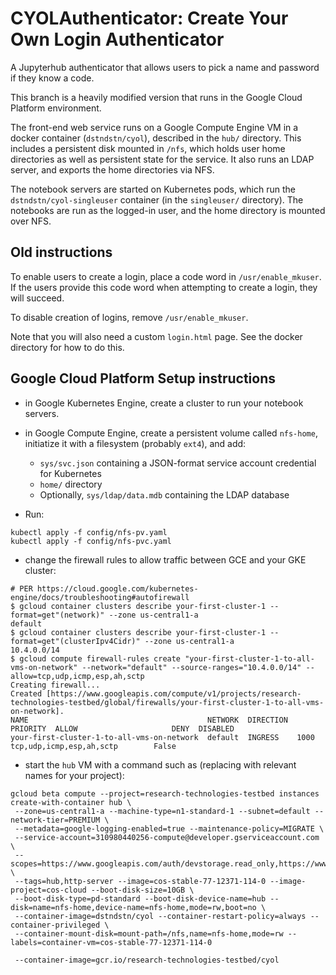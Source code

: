 # CYOLAuthenticator: Create Your Own Login Authenticator
A Jupyterhub authenticator that allows users to pick a name and password if they know a code.

This branch is a heavily modified version that runs in the Google
Cloud Platform environment.

The front-end web service runs on a Google Compute Engine VM in a
docker container (`dstndstn/cyol`), described in the `hub/`
directory.  This includes a persistent disk mounted in `/nfs`, which
holds user home directories as well as persistent state for the
service. It also runs an LDAP server, and exports the home directories
via NFS.

The notebook servers are started on Kubernetes pods, which run the
`dstndstn/cyol-singleuser` container (in the `singleuser/` directory).
The notebooks are run as the logged-in user, and the home directory is
mounted over NFS.

## Old instructions

To enable users to create a login, place a code word in
`/usr/enable_mkuser`. If the users provide this code word when
attempting to create a login, they will succeed.

To disable creation of logins, remove `/usr/enable_mkuser`.

Note that you will also need a custom `login.html` page. See the docker
directory for how to do this.

## Google Cloud Platform Setup instructions

- in Google Kubernetes Engine, create a cluster to run your notebook
  servers.

- in Google Compute Engine, create a persistent volume called `nfs-home`,
  initiatize it with a filesystem (probably `ext4`), and add:
  - `sys/svc.json` containing a JSON-format service account credential
    for Kubernetes
  - `home/` directory
  - Optionally, `sys/ldap/data.mdb` containing the LDAP database

- Run:
```
kubectl apply -f config/nfs-pv.yaml
kubectl apply -f config/nfs-pvc.yaml
```

- change the firewall rules to allow traffic between GCE and your GKE cluster:
```
# PER https://cloud.google.com/kubernetes-engine/docs/troubleshooting#autofirewall
$ gcloud container clusters describe your-first-cluster-1 --format=get"(network)" --zone us-central1-a
default
$ gcloud container clusters describe your-first-cluster-1 --format=get"(clusterIpv4Cidr)" --zone us-central1-a
10.4.0.0/14
$ gcloud compute firewall-rules create "your-first-cluster-1-to-all-vms-on-network" --network="default" --source-ranges="10.4.0.0/14" --allow=tcp,udp,icmp,esp,ah,sctp
Creating firewall...
Created [https://www.googleapis.com/compute/v1/projects/research-technologies-testbed/global/firewalls/your-first-cluster-1-to-all-vms-on-network].
NAME                                        NETWORK  DIRECTION  PRIORITY  ALLOW                     DENY  DISABLED
your-first-cluster-1-to-all-vms-on-network  default  INGRESS    1000      tcp,udp,icmp,esp,ah,sctp        False
```

- start the `hub` VM with a command such as (replacing with relevant names for your project):
```
gcloud beta compute --project=research-technologies-testbed instances create-with-container hub \
 --zone=us-central1-a --machine-type=n1-standard-1 --subnet=default --network-tier=PREMIUM \
 --metadata=google-logging-enabled=true --maintenance-policy=MIGRATE \
 --service-account=310980440256-compute@developer.gserviceaccount.com \
 --scopes=https://www.googleapis.com/auth/devstorage.read_only,https://www.googleapis.com/auth/logging.write,https://www.googleapis.com/auth/monitoring.write,https://www.googleapis.com/auth/servicecontrol,https://www.googleapis.com/auth/service.management.readonly,https://www.googleapis.com/auth/trace.append \
 --tags=hub,http-server --image=cos-stable-77-12371-114-0 --image-project=cos-cloud --boot-disk-size=10GB \
 --boot-disk-type=pd-standard --boot-disk-device-name=hub --disk=name=nfs-home,device-name=nfs-home,mode=rw,boot=no \
 --container-image=dstndstn/cyol --container-restart-policy=always --container-privileged \
 --container-mount-disk=mount-path=/nfs,name=nfs-home,mode=rw --labels=container-vm=cos-stable-77-12371-114-0

 --container-image=gcr.io/research-technologies-testbed/cyol
```

